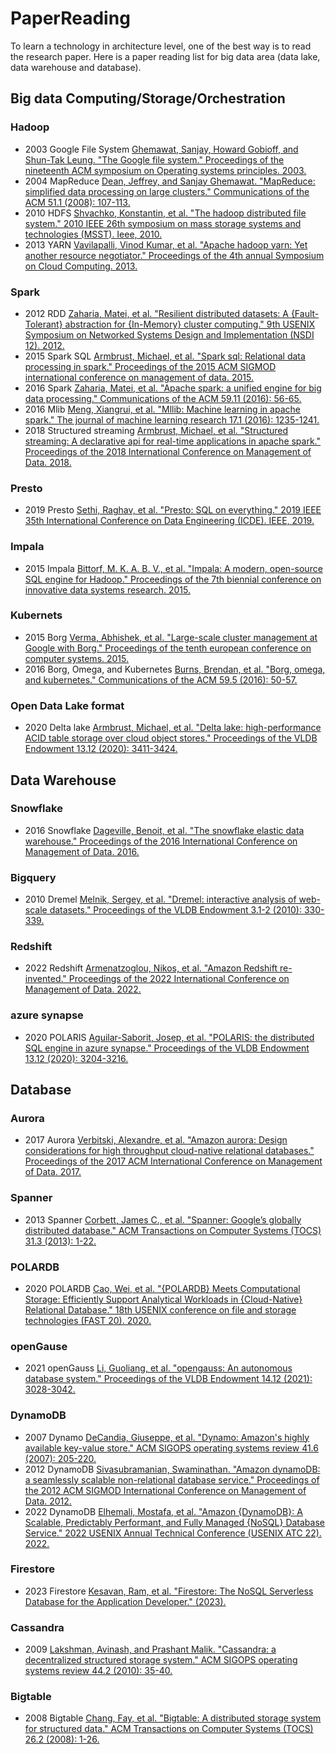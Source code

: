 # PaperReading
To learn a technology in architecture level, one of the best way is to read the research paper. Here is a paper reading list for big data area (data lake, data warehouse and database).

## Big data Computing/Storage/Orchestration
### Hadoop

- 2003 Google File System [Ghemawat, Sanjay, Howard Gobioff, and Shun-Tak Leung. "The Google file system." Proceedings of the nineteenth ACM symposium on Operating systems principles. 2003.](https://static.googleusercontent.com/media/research.google.com/en//archive/gfs-sosp2003.pdf)
- 2004 MapReduce [Dean, Jeffrey, and Sanjay Ghemawat. "MapReduce: simplified data processing on large clusters." Communications of the ACM 51.1 (2008): 107-113.](https://static.googleusercontent.com/media/research.google.com/en//archive/mapreduce-osdi04.pdf)
- 2010 HDFS [Shvachko, Konstantin, et al. "The hadoop distributed file system." 2010 IEEE 26th symposium on mass storage systems and technologies (MSST). Ieee, 2010.](https://storageconference.us/2010/Papers/MSST/Shvachko.pdf)
- 2013 YARN [Vavilapalli, Vinod Kumar, et al. "Apache hadoop yarn: Yet another resource negotiator." Proceedings of the 4th annual Symposium on Cloud Computing. 2013.](http://www1.ece.neu.edu/~ningfang/SimPaper/a5-vavilapalli.pdf)


### Spark
- 2012 RDD [Zaharia, Matei, et al. "Resilient distributed datasets: A {Fault-Tolerant} abstraction for {In-Memory} cluster computing." 9th USENIX Symposium on Networked Systems Design and Implementation (NSDI 12). 2012.](https://www.usenix.org/system/files/conference/nsdi12/nsdi12-final138.pdf)
- 2015 Spark SQL [Armbrust, Michael, et al. "Spark sql: Relational data processing in spark." Proceedings of the 2015 ACM SIGMOD international conference on management of data. 2015.](https://dl.acm.org/doi/pdf/10.1145/2723372.2742797)
- 2016 Spark [Zaharia, Matei, et al. "Apache spark: a unified engine for big data processing." Communications of the ACM 59.11 (2016): 56-65.](https://people.eecs.berkeley.edu/~alig/papers/spark-cacm.pdf)
- 2016 Mlib [Meng, Xiangrui, et al. "Mllib: Machine learning in apache spark." The journal of machine learning research 17.1 (2016): 1235-1241.](https://www.jmlr.org/papers/volume17/15-237/15-237.pdf)
- 2018 Structured streaming [Armbrust, Michael, et al. "Structured streaming: A declarative api for real-time applications in apache spark." Proceedings of the 2018 International Conference on Management of Data. 2018.](https://dl.acm.org/doi/abs/10.1145/3183713.3190664)

### Presto
- 2019 Presto [Sethi, Raghav, et al. "Presto: SQL on everything." 2019 IEEE 35th International Conference on Data Engineering (ICDE). IEEE, 2019.](https://trino.io/Presto_SQL_on_Everything.pdf)

### Impala
- 2015 Impala [Bittorf, M. K. A. B. V., et al. "Impala: A modern, open-source SQL engine for Hadoop." Proceedings of the 7th biennial conference on innovative data systems research. 2015.](https://www.cidrdb.org/cidr2015/Papers/CIDR15_Paper28.pdf)

### Kubernets
- 2015 Borg [Verma, Abhishek, et al. "Large-scale cluster management at Google with Borg." Proceedings of the tenth european conference on computer systems. 2015.](https://pages.cs.wisc.edu/~shivaram/cs744-readings/borg.pdf)
- 2016 Borg, Omega, and Kubernetes [Burns, Brendan, et al. "Borg, omega, and kubernetes." Communications of the ACM 59.5 (2016): 50-57.](https://storage.googleapis.com/pub-tools-public-publication-data/pdf/44843.pdf)


### Open Data Lake format
- 2020 Delta lake [Armbrust, Michael, et al. "Delta lake: high-performance ACID table storage over cloud object stores." Proceedings of the VLDB Endowment 13.12 (2020): 3411-3424.](https://www.vldb.org/pvldb/vol13/p3411-armbrust.pdf)


## Data Warehouse
### Snowflake
- 2016 Snowflake [Dageville, Benoit, et al. "The snowflake elastic data warehouse." Proceedings of the 2016 International Conference on Management of Data. 2016.](https://event.cwi.nl/lsde/papers/p215-dageville-snowflake.pdf)


### Bigquery
- 2010 Dremel [Melnik, Sergey, et al. "Dremel: interactive analysis of web-scale datasets." Proceedings of the VLDB Endowment 3.1-2 (2010): 330-339.](https://storage.googleapis.com/pub-tools-public-publication-data/pdf/36632.pdf)


### Redshift
- 2022 Redshift [Armenatzoglou, Nikos, et al. "Amazon Redshift re-invented." Proceedings of the 2022 International Conference on Management of Data. 2022.](https://assets.amazon.science/4b/37/223ac61e450898244a31bed53734/amazon-redshift-re-invented.pdf)

### azure synapse
- 2020 POLARIS [Aguilar-Saborit, Josep, et al. "POLARIS: the distributed SQL engine in azure synapse." Proceedings of the VLDB Endowment 13.12 (2020): 3204-3216.](http://www.vldb.org/pvldb/vol13/p3204-saborit.pdf)

## Database
### Aurora
- 2017 Aurora [Verbitski, Alexandre, et al. "Amazon aurora: Design considerations for high throughput cloud-native relational databases." Proceedings of the 2017 ACM International Conference on Management of Data. 2017.](https://assets.amazon.science/dc/2b/4ef2b89649f9a393d37d3e042f4e/amazon-aurora-design-considerations-for-high-throughput-cloud-native-relational-databases.pdf)

### Spanner
- 2013 Spanner [Corbett, James C., et al. "Spanner: Google’s globally distributed database." ACM Transactions on Computer Systems (TOCS) 31.3 (2013): 1-22.](http://static.googleusercontent.com/media/research.google.com/en//archive/spanner-osdi2012.pdf)

### POLARDB

- 2020 POLARDB [Cao, Wei, et al. "{POLARDB} Meets Computational Storage: Efficiently Support Analytical Workloads in {Cloud-Native} Relational Database." 18th USENIX conference on file and storage technologies (FAST 20). 2020.](https://www.usenix.org/system/files/fast20-cao_wei.pdf)

### openGause
- 2021 openGauss [Li, Guoliang, et al. "opengauss: An autonomous database system." Proceedings of the VLDB Endowment 14.12 (2021): 3028-3042.](https://dbgroup.cs.tsinghua.edu.cn/ligl/papers/vldb21-opengauss.pdf)

### DynamoDB
- 2007 Dynamo [DeCandia, Giuseppe, et al. "Dynamo: Amazon's highly available key-value store." ACM SIGOPS operating systems review 41.6 (2007): 205-220.](https://assets.amazon.science/ac/1d/eb50c4064c538c8ac440ce6a1d91/dynamo-amazons-highly-available-key-value-store.pdf)
- 2012 DynamoDB [Sivasubramanian, Swaminathan. "Amazon dynamoDB: a seamlessly scalable non-relational database service." Proceedings of the 2012 ACM SIGMOD International Conference on Management of Data. 2012.](https://dl.acm.org/doi/abs/10.1145/2213836.2213945)
- 2022 DynamoDB [Elhemali, Mostafa, et al. "Amazon {DynamoDB}: A Scalable, Predictably Performant, and Fully Managed {NoSQL} Database Service." 2022 USENIX Annual Technical Conference (USENIX ATC 22). 2022.](https://assets.amazon.science/33/9d/b77f13fe49a798ece85cf3f9be6d/amazon-dynamodb-a-scalable-predictably-performant-and-fully-managed-nosql-database-service.pdf)

### Firestore
- 2023 Firestore [Kesavan, Ram, et al. "Firestore: The NoSQL Serverless Database for the Application Developer." (2023).](https://storage.googleapis.com/pub-tools-public-publication-data/pdf/d647cb73166040a82b7e5569574451be517f5c59.pdf)

### Cassandra
- 2009 [Lakshman, Avinash, and Prashant Malik. "Cassandra: a decentralized structured storage system." ACM SIGOPS operating systems review 44.2 (2010): 35-40.](https://www.cl.cam.ac.uk/~ey204/teaching/ACS/R212_2014_2015/papers/lakshman_ladis_2009.pdf)

### Bigtable
- 2008 Bigtable [Chang, Fay, et al. "Bigtable: A distributed storage system for structured data." ACM Transactions on Computer Systems (TOCS) 26.2 (2008): 1-26.](https://www.usenix.org/legacy/event/osdi06/tech/chang/chang.pdf)
